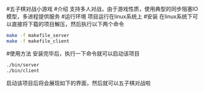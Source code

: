 #五子棋对战小游戏
#介绍
支持多人对战，由于游戏性质，使用典型的同步阻塞IO模型，多进程提供服务
#运行环境
项目运行在linux系统上 
#安装
在linux系统下可以直接将下载的项目解压，然后执行以下两个命令
```bash
make -f makefile_server
make -f makefile_client

```
#使用方法
安装完毕后，执行一下命令就可以启动该项目
```bash
./bin/server
./bin/client
```
启动该项目后将会展现如下的界面，然后就可以五子棋对战啦


